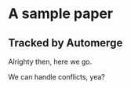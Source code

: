 # A sample paper
## Tracked by Automerge

Alrighty then, here we go.

We can handle conflicts, yea?
